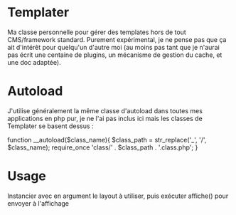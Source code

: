 Templater
=========

Ma classe personnelle pour gérer des templates hors de tout CMS/framework standard. 
Purement expérimental, je ne pense pas que ça ait d'intérêt pour quelqu'un d'autre moi (au moins pas tant que je n'aurai pas écrit une centaine de plugins, un mécanisme de gestion du cache, et une doc adaptée).

Autoload
========
J'utilise généralement la même classe d'autoload dans toutes mes applications en php pur, je ne l'ai pas inclus ici mais les classes de Templater se basent dessus :

function __autoload($class_name){
	$class_path = str_replace('_', '/', $class_name);
	require_once 'class/' . $class_path . '.class.php';
}


Usage
=====

Instancier avec en argument le layout à utiliser, puis exécuter affiche() pour 
envoyer à l'affichage